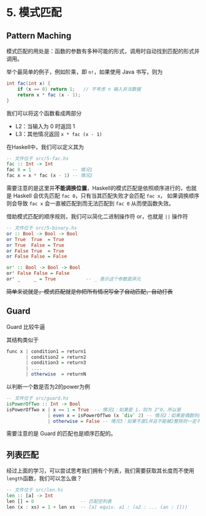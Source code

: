 # 5. 模式匹配

## Pattern Maching

模式匹配的用处是：函数的参数有多种可能的形式，调用时自动找到匹配的形式并调用。

举个最简单的例子，例如阶乘，即 `n!`，如果使用 Java 书写，则为

```java
int fac(int x) {
    if (x == 0) return 1;   // 不考虑 n 输入非法数据
    return x * fac (x - 1);
}
```

我们可以将这个函数看成两部分
- L2：当输入为 0 时返回 1
- L3：其他情况返回 `x * fac (x - 1)`

在Haskell中，我们可以定义其为

```hs
-- 文件位于 src/5-fac.hs
fac :: Int -> Int
fac 0 = 1               -- 情况1
fac x = x * fac (x - 1) -- 情况2
```

需要注意的是这里并**不能调换位置**，Haskell的模式匹配是依照顺序进行的，也就是
Haskell 会优先匹配 `fac 0`，只有当其匹配失败才会匹配 `fac x`，
如果调换顺序则会导致 `fac x` 会一直被匹配到而无法匹配到 `fac 0` 从而使函数失效。

借助模式匹配的顺序规则，我们可以简化二进制操作符 or，也就是 `||` 操作符

```hs
-- 文件位于 src/5-binary.hs
or :: Bool -> Bool -> Bool
or True  True  = True
or True  False = True
or False True  = True
or False False = False

or' :: Bool -> Bool -> Bool
or' False False = False
or' _     _ = True           -- _ 表示这个参数是弃元
```

~~简单来说就是，模式匹配就是你把所有情况写全了自动匹配，自动打表~~

## Guard

Guard 比较牛逼

其结构类似于

```hs
func x | condition1 = return1
       | condition2 = return2
       | condition3 = return3
       | ....
       | otherwise  = returnN
```

以判断一个数是否为2的power为例

```hs
-- 文件位于 src/guard.hs
isPowerOfTwo :: Int -> Bool
isPowerOfTwo x | x == 1 = True  -- 情况1：如果是 1，则为 2^0，所以是
               | even x = isPowerOfTwo (x `div` 2) -- 情况2：如果是偶数则除2递归
               | otherwise = False -- 情况3：如果不是1并且不能被2整除则一定不是2的power，返回 False
```

需要注意的是 Guard 的匹配也是顺序匹配的。

## 列表匹配

经过上面的学习，可以尝试思考我们拥有个列表，我们需要获取其长度而不使用
`length`函数，我们可以怎么做？

```hs
-- 文件位于 src/len.hs
len :: [a] -> Int
len [] = 0                 -- 匹配空列表
len (x : xs) = 1 + len xs  -- [a] equiv. a1 : (a2 : ... (an : []))
```